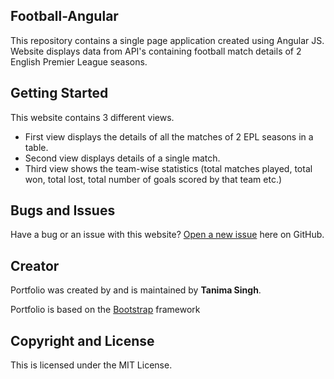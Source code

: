 ## Football-Angular
This repository contains a single page application created using Angular JS.
Website displays data from API's containing football match details of 2 English Premier League seasons.

## Getting Started

This website contains 3 different views.
* First view displays the details of all the matches of 2 EPL seasons in a table.
* Second view displays details of a single match. 
* Third view shows the team-wise statistics (total matches played, total won, total
lost, total number of goals scored by that team etc.)

## Bugs and Issues

Have a bug or an issue with this website? [Open a new issue](https://github.com/tanimasingh23/football-angular) here on GitHub.

## Creator

Portfolio was created by and is maintained by **Tanima Singh**.

Portfolio is based on the [Bootstrap](http://getbootstrap.com/) framework

## Copyright and License

This is licensed under the MIT License. 
